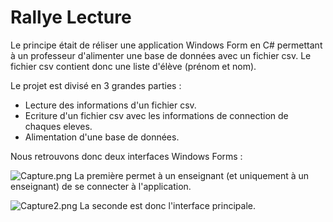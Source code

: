 # Rallye Lecture

Le principe était de réliser une application Windows Form en C# permettant à un professeur d'alimenter une base de données avec un fichier csv. Le fichier csv contient donc une liste d'élève (prénom et nom).

Le projet est divisé en 3 grandes parties :

* Lecture des informations d'un fichier csv.
* Ecriture d'un fichier csv avec les informations de connection de chaques eleves.
* Alimentation d'une base de données.

Nous retrouvons donc deux interfaces Windows Forms :

![Capture.png](https://image.noelshack.com/fichiers/2019/13/3/1553695324-capture.png)
La première permet à un enseignant (et uniquement à un enseignant) de se connecter à l'application.

![Capture2.png](https://image.noelshack.com/fichiers/2019/13/3/1553695327-capture2.png)
La seconde est donc l'interface principale.
